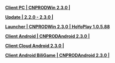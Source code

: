**[Client PC | CNPRODWin 2.3.0 |  ](https://bhrpg-prod.oss-accelerate.aliyuncs.com/client/cn/20240608161617_2zjrqfLT5RZmEzcR/PC/StarRail_2.3.0.zip)** 
  
**[Update | 2.2.0 - 2.3.0 | ](https://bhrpg-prod.oss-accelerate.aliyuncs.com/client/diff/hkrpg_cn/game_2.2.0_2.3.0_hdiff_bUOAKNttlfhuVbOa.zip)** 
  
**[Launcher | CNPRODWin 2.3.0 | HoYoPlay 1.0.5.88 ](https://bhrpg-prod.oss-accelerate.aliyuncs.com/client/cn/20240510154652_0D7JL9Tu4rabfH8B/gw/StarRail_setup_1.0.5.exe)** 
  
**[Client Android | CNPRODAndroid 2.3.0 |  ](https://bhrpg-prod.oss-accelerate.aliyuncs.com/client/cn/20240608161617_2zjrqfLT5RZmEzcR/gw/StarRail_2.3.0.apk)** 
  
**[Client Cloud Android 2.3.0 |](https://bhrpg-prod.oss-accelerate.aliyuncs.com/client/cn/20240523153329_QHDu2U0QhtOq5hgg/gw_An_C/StarRailCloud_2.3.0.apk)**

**[Client Android BiliGame | CNPRODAndroid 2.3.0 |](https://pkg.biligame.com/games/bhxqtd_2.3.0_20240611_112939_66f92.apk)**
